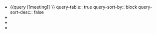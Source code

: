 - {{query [[meeting]] }}
  query-table:: true
  query-sort-by:: block
  query-sort-desc:: false
-
-
-